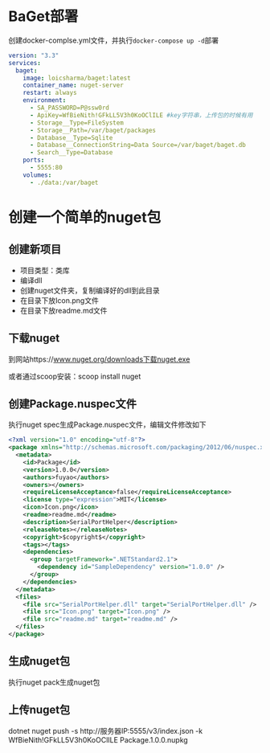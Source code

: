 # BaGet部署

创建docker-complse.yml文件，并执行`docker-compose up -d`部署

```yml
version: "3.3"
services:
  baget:
    image: loicsharma/baget:latest
    container_name: nuget-server
    restart: always
    environment:
      - SA_PASSWORD=P@ssw0rd
      - ApiKey=WfBieNith!GFkLL5V3h0KoOClILE #key字符串，上传包的时候有用
      - Storage__Type=FileSystem
      - Storage__Path=/var/baget/packages
      - Database__Type=Sqlite
      - Database__ConnectionString=Data Source=/var/baget/baget.db
      - Search__Type=Database
    ports:
      - 5555:80
    volumes:
      - ./data:/var/baget
```

# 创建一个简单的nuget包

## 创建新项目

* 项目类型：类库
* 编译dll
* 创建nuget文件夹，复制编译好的dll到此目录
* 在目录下放Icon.png文件
* 在目录下放readme.md文件

## 下载nuget

到网站https://www.nuget.org/downloads下载nuget.exe

或者通过scoop安装：scoop install nuget

## 创建Package.nuspec文件

执行nuget spec生成Package.nuspec文件，编辑文件修改如下

```xml
<?xml version="1.0" encoding="utf-8"?>
<package xmlns="http://schemas.microsoft.com/packaging/2012/06/nuspec.xsd">
  <metadata>
    <id>Package</id>
    <version>1.0.0</version>
    <authors>fuyao</authors>
    <owners></owners>
    <requireLicenseAcceptance>false</requireLicenseAcceptance>
    <license type="expression">MIT</license>
    <icon>Icon.png</icon>
    <readme>readme.md</readme>
    <description>SerialPortHelper</description>
    <releaseNotes></releaseNotes>
    <copyright>$copyright$</copyright>
    <tags></tags>
    <dependencies>
      <group targetFramework=".NETStandard2.1">
        <dependency id="SampleDependency" version="1.0.0" />
      </group>
    </dependencies>
  </metadata>
  <files>
    <file src="SerialPortHelper.dll" target="SerialPortHelper.dll" />
    <file src="Icon.png" target="Icon.png" />
    <file src="readme.md" target="readme.md" />
  </files>
</package>
```

## 生成nuget包

执行nuget pack生成nuget包

## 上传nuget包

dotnet nuget push -s http://服务器IP:5555/v3/index.json -k WfBieNith!GFkLL5V3h0KoOClILE Package.1.0.0.nupkg